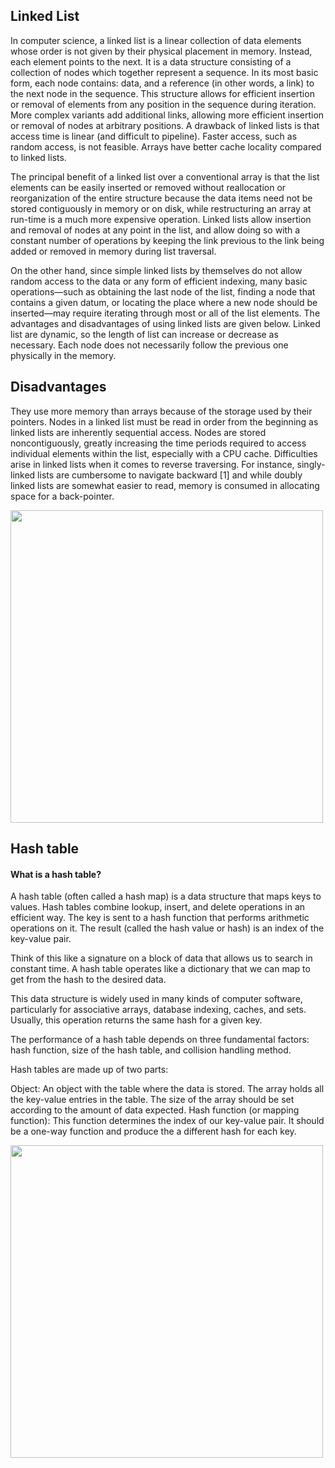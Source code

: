 ## Linked List ## 

In computer science, a linked list is a linear collection of data elements whose order is not given by their physical placement in memory. Instead, each element points to the next. It is a data structure consisting of a collection of nodes which together represent a sequence. In its most basic form, each node contains: data, and a reference (in other words, a link) to the next node in the sequence. This structure allows for efficient insertion or removal of elements from any position in the sequence during iteration. More complex variants add additional links, allowing more efficient insertion or removal of nodes at arbitrary positions. A drawback of linked lists is that access time is linear (and difficult to pipeline). Faster access, such as random access, is not feasible. Arrays have better cache locality compared to linked lists.

The principal benefit of a linked list over a conventional array is that the list elements can be easily inserted or removed without reallocation or reorganization of the entire structure because the data items need not be stored contiguously in memory or on disk, while restructuring an array at run-time is a much more expensive operation. Linked lists allow insertion and removal of nodes at any point in the list, and allow doing so with a constant number of operations by keeping the link previous to the link being added or removed in memory during list traversal.

On the other hand, since simple linked lists by themselves do not allow random access to the data or any form of efficient indexing, many basic operations—such as obtaining the last node of the list, finding a node that contains a given datum, or locating the place where a new node should be inserted—may require iterating through most or all of the list elements. The advantages and disadvantages of using linked lists are given below. Linked list are dynamic, so the length of list can increase or decrease as necessary. Each node does not necessarily follow the previous one physically in the memory.

## Disadvantages ##
They use more memory than arrays because of the storage used by their pointers.
Nodes in a linked list must be read in order from the beginning as linked lists are inherently sequential access.
Nodes are stored noncontiguously, greatly increasing the time periods required to access individual elements within the list, especially with a CPU cache.
Difficulties arise in linked lists when it comes to reverse traversing. For instance, singly-linked lists are cumbersome to navigate backward [1] and while doubly linked lists are somewhat easier to read, memory is consumed in allocating space for a back-pointer.


<img src="https://upload.wikimedia.org/wikipedia/commons/thumb/6/6d/Singly-linked-list.svg/408px-Singly-linked-list.svg.png" width="500"/>


## Hash table ## 

#### What is a hash table? ####
A hash table (often called a hash map) is a data structure that maps keys to values. Hash tables combine lookup, insert, and delete operations in an efficient way. The key is sent to a hash function that performs arithmetic operations on it. The result (called the hash value or hash) is an index of the key-value pair.

Think of this like a signature on a block of data that allows us to search in constant time. A hash table operates like a dictionary that we can map to get from the hash to the desired data.

This data structure is widely used in many kinds of computer software, particularly for associative arrays, database indexing, caches, and sets. Usually, this operation returns the same hash for a given key.

The performance of a hash table depends on three fundamental factors: hash function, size of the hash table, and collision handling method.

Hash tables are made up of two parts:

Object: An object with the table where the data is stored. The array holds all the key-value entries in the table. The size of the array should be set according to the amount of data expected.
Hash function (or mapping function): This function determines the index of our key-value pair. It should be a one-way function and produce the a different hash for each key.

<img src="https://www.educative.io/api/page/4910944193871872/image/download/5155964159262720" width="500"/>


